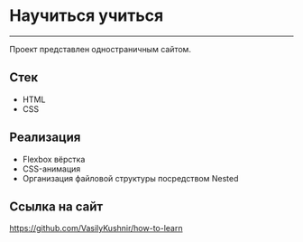 # Научиться учиться
---

Проект представлен одностраничным сайтом.

## Стек
* HTML
* CSS

## Реализация
* Flexbox вёрстка
* CSS-анимация
* Организация файловой структуры посредством Nested

## Ссылка на сайт
https://github.com/VasilyKushnir/how-to-learn